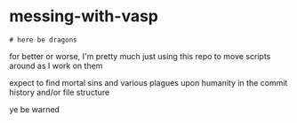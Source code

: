 # messing-with-vasp

`# here be dragons`

for better or worse, I'm pretty much just using this repo to move scripts around as I work on them

expect to find mortal sins and various plagues upon humanity in the commit history and/or file structure

ye be warned
